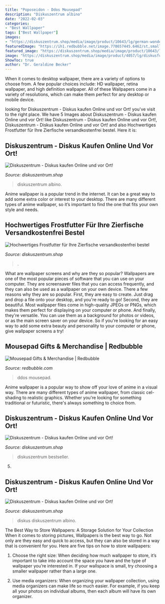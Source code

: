 ```yaml
---
title: "Poposeidon - Ddos Mousepad"
description: "Diskuszentrum albino"
date: "2022-02-03"
categories:
- "Best Wallpaper"
tags: ["Best Wallpaper"]
images:
- "https://diskuszentrum.shop/media/image/product/10643/lg/german-wonder.jpg"
featuredImage: "https://ih1.redbubble.net/image.778657445.6462/st,small,507x507-pad,600x600,f8f8f8.jpg"
featured_image: "https://diskuszentrum.shop/media/image/product/10643/lg/german-wonder.jpg"
image: "https://diskuszentrum.shop/media/image/product/4057/lg/diskusfutter-rutos-herzmuscheln-gehackt-100g.jpg"
ShowToc: true
author: "Dr. Geraldine Becker"
---
```



When it comes to desktop wallpaper, there are a variety of options to choose from. A few popular choices include: HD wallpaper, retina wallpaper, and high definition wallpaper. All of these Wallpapers come in a variety of resolutions, which can make them perfect for any desktop or mobile device. 

	

		
looking for Diskuszentrum - Diskus kaufen Online und vor Ort! you've visit to the right place. We have 5 Images about Diskuszentrum - Diskus kaufen Online und vor Ort! like Diskuszentrum - Diskus kaufen Online und vor Ort!, Diskuszentrum - Diskus kaufen Online und vor Ort! and also Hochwertiges Frostfutter für Ihre Zierfische versandkostenfrei bestel. Here it is:
		
    
## Diskuszentrum - Diskus Kaufen Online Und Vor Ort!

<img loading=lazy src="https://diskuszentrum.shop/media/image/product/10643/lg/german-wonder.jpg" onerror="this.onerror=null;this.src='https://tse3.mm.bing.net/th?id=OIP.4dtRe3wiUtuo5Cv63j4vVQHaHa&amp;pid=15.1';" alt="Diskuszentrum - Diskus kaufen Online und vor Ort!">

_Source: diskuszentrum.shop_

>diskuszentrum albino. 

	

Anime wallpaper is a popular trend in the internet. It can be a great way to add some extra color or interest to your desktop. There are many different types of anime wallpaper, so it’s important to find the one that fits your own style and needs.

    
## Hochwertiges Frostfutter Für Ihre Zierfische Versandkostenfrei Bestel

<img loading=lazy src="https://diskuszentrum.shop/media/image/product/4057/lg/diskusfutter-rutos-herzmuscheln-gehackt-100g.jpg" onerror="this.onerror=null;this.src='https://tse1.mm.bing.net/th?id=OIP.Q5BPwVvlqbULiohaVr7BbwHaHa&amp;pid=15.1';" alt="Hochwertiges Frostfutter für Ihre Zierfische versandkostenfrei bestel">

_Source: diskuszentrum.shop_

>. 

	

What are wallpaper screens and why are they so popular?
Wallpapers are one of the most popular pieces of software that you can use on your computer. They are screensaver files that you can access frequently, and they can also be used as a wallpaper on your own device. There a few reasons why they are so popular. First, they are easy to create. Just drag and drop a file onto your desktop, and you're ready to go! Second, they are beautiful. Most wallpaper files come in high-quality JPEGs or PNGs, which makes them perfect for displaying on your computer or phone. And finally, they're versatile. You can use them as a background for photos or videos, or as the main screen saver on your device. So if you're looking for an easy way to add some extra beauty and personality to your computer or phone, give wallpaper screens a try!

    
## Mousepad Gifts &amp; Merchandise | Redbubble

<img loading=lazy src="https://ih1.redbubble.net/image.778657445.6462/st,small,507x507-pad,600x600,f8f8f8.jpg" onerror="this.onerror=null;this.src='https://tse2.mm.bing.net/th?id=OIP.sNXRkRu_UwOAWoNOpeJxmgHaHa&amp;pid=15.1';" alt="Mousepad Gifts &amp; Merchandise | Redbubble">

_Source: redbubble.com_

>ddos mousepad. 

	

Anime wallpaper is a popular way to show off your love of anime in a visual way. There are many different types of anime wallpaper, from classic cel-shading to realistic graphics. Whether you're looking for something traditional or futuristic, there's always something to choice from.

    
## Diskuszentrum - Diskus Kaufen Online Und Vor Ort!

<img loading=lazy src="https://diskuszentrum.shop/media/image/product/9566/md/2-paar-einmalhandschuhe.jpg" onerror="this.onerror=null;this.src='https://tse1.mm.bing.net/th?id=OIP.qD0KcKc-UkvBSlZ_5Fgv9gAAAA&amp;pid=15.1';" alt="Diskuszentrum - Diskus kaufen Online und vor Ort!">

_Source: diskuszentrum.shop_

>diskuszentrum bestseller. 

	

5.

    
## Diskuszentrum - Diskus Kaufen Online Und Vor Ort!

<img loading=lazy src="https://diskuszentrum.shop/media/image/product/12495/md/german-wonder.jpg" onerror="this.onerror=null;this.src='https://tse4.mm.bing.net/th?id=OIP.TJO8YxPLeuj_9G1o8T5BrwAAAA&amp;pid=15.1';" alt="Diskuszentrum - Diskus kaufen Online und vor Ort!">

_Source: diskuszentrum.shop_

>diskus diskuszentrum albino. 

	

The Best Way to Store Wallpapers: A Storage Solution for Your Collection
When it comes to storing pictures, Wallpapers is the best way to go. Not only are they easy and quick to access, but they can also be stored in a way that is convenient for you. Here are five tips on how to store wallpapers:
1) Choose the right size: When deciding how much wallpaper to store, it’s important to take into account the space you have and the type of wallpaper you’re interested in. If your wallspace is small, try choosing a smaller wallpaper rather than a large one.

2) Use media organizers: When organizing your wallpaper collection, using media organizers can make life so much easier. For example, if you keep all your photos on individual albums, then each album will have its own organizer.

